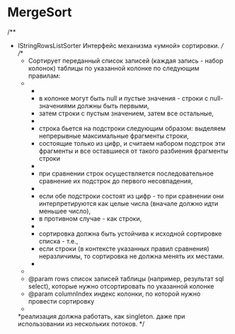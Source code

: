 # MergeSort
/**
 * IStringRowsListSorter  Интерфейс механизма «умной» сортировки.
 */
    /**
     * Сортирует переданный список записей (каждая запись - набор колонок) таблицы по указанной колонке по следующим правилам:
     * <ul>
     *  <li>в колонке могут быть null и пустые значения - строки с null-значениями должны быть первыми,
     *  затем строки с пустым значением, затем все остальные,</li>
     *  <li>строка бьется на подстроки следующим образом: выделяем непрерывные максимальные фрагменты строки,
     *  состоящие только из цифр, и считаем набором подстрок эти фрагменты и все оставшиеся от такого разбиения фрагменты строки</li>
     *  <li>при сравнении строк осуществляется последовательное сравнение их подстрок до первого несовпадения,</li>
     *  <li>если обе подстроки состоят из цифр - то при сравнении они интерпретируются как целые числа (вначале должно идти меньшее число),
     *  в противном случае - как строки,</li>
     *  <li>сортировка должна быть устойчива к исходной сортировке списка - т.е.,
     *  если строки (в контексте указанных правил сравнения) неразличимы, то сортировка не должна менять их местами.</li>
     * </ul>
     *
     * @param rows список записей таблицы (например, результат sql select), которые нужно отсортировать по указанной колонке
     * @param columnIndex индекс колонки, по которой нужно провести сортировку
     *
     *реализация должна работать, как singleton. даже при использовании из нескольких потоков.
     */
